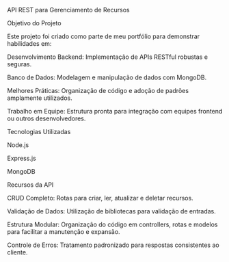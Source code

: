 API REST para Gerenciamento de Recursos

Objetivo do Projeto

Este projeto foi criado como parte de meu portfólio para demonstrar habilidades em:

Desenvolvimento Backend: Implementação de APIs RESTful robustas e seguras.

Banco de Dados: Modelagem e manipulação de dados com MongoDB.

Melhores Práticas: Organização de código e adoção de padrões amplamente utilizados.

Trabalho em Equipe: Estrutura pronta para integração com equipes frontend ou outros desenvolvedores.

Tecnologias Utilizadas

Node.js

Express.js

MongoDB

Recursos da API

CRUD Completo: Rotas para criar, ler, atualizar e deletar recursos.

Validação de Dados: Utilização de bibliotecas para validação de entradas.

Estrutura Modular: Organização do código em controllers, rotas e modelos para facilitar a manutenção e expansão.

Controle de Erros: Tratamento padronizado para respostas consistentes ao cliente.